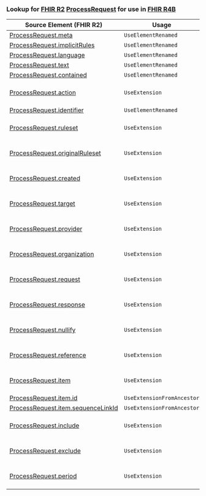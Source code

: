 ### Lookup for [FHIR R2](https://hl7.org/fhir/DSTU2/) [ProcessRequest](https://hl7.org/fhir/DSTU2/ProcessRequest.html) for use in [FHIR R4B](https://hl7.org/fhir/R4B/)

| Source Element (FHIR R2) | Usage | Target |
| -------------- | ----- | ------ |
| [ProcessRequest.meta](https://hl7.org/fhir/DSTU2/ProcessRequest.html#resource) | `UseElementRenamed` | [Task.meta](https://hl7.org/fhir/R4B/Task.html#resource) |
| [ProcessRequest.implicitRules](https://hl7.org/fhir/DSTU2/ProcessRequest.html#resource) | `UseElementRenamed` | [Task.implicitRules](https://hl7.org/fhir/R4B/Task.html#resource) |
| [ProcessRequest.language](https://hl7.org/fhir/DSTU2/ProcessRequest.html#resource) | `UseElementRenamed` | [Task.language](https://hl7.org/fhir/R4B/Task.html#resource) |
| [ProcessRequest.text](https://hl7.org/fhir/DSTU2/ProcessRequest.html#resource) | `UseElementRenamed` | [Task.text](https://hl7.org/fhir/R4B/Task.html#resource) |
| [ProcessRequest.contained](https://hl7.org/fhir/DSTU2/ProcessRequest.html#resource) | `UseElementRenamed` | [Task.contained](https://hl7.org/fhir/R4B/Task.html#resource) |
| [ProcessRequest.action](https://hl7.org/fhir/DSTU2/ProcessRequest.html#resource) | `UseExtension` | [http://hl7.org/fhir/1.0/StructureDefinition/extension-ProcessRequest.action](StructureDefinition-ext-R2-ProcessRequest.action.html) |
| [ProcessRequest.identifier](https://hl7.org/fhir/DSTU2/ProcessRequest.html#resource) | `UseElementRenamed` | [Task.identifier](https://hl7.org/fhir/R4B/Task.html#resource) |
| [ProcessRequest.ruleset](https://hl7.org/fhir/DSTU2/ProcessRequest.html#resource) | `UseExtension` | [http://hl7.org/fhir/1.0/StructureDefinition/extension-ProcessRequest.ruleset](StructureDefinition-ext-R2-ProcessRequest.ruleset.html) |
| [ProcessRequest.originalRuleset](https://hl7.org/fhir/DSTU2/ProcessRequest.html#resource) | `UseExtension` | [http://hl7.org/fhir/1.0/StructureDefinition/extension-ProcessRequest.originalRuleset](StructureDefinition-ext-R2-ProcessRequest.originalRuleset.html) |
| [ProcessRequest.created](https://hl7.org/fhir/DSTU2/ProcessRequest.html#resource) | `UseExtension` | [http://hl7.org/fhir/1.0/StructureDefinition/extension-ProcessRequest.created](StructureDefinition-ext-R2-ProcessRequest.created.html) |
| [ProcessRequest.target](https://hl7.org/fhir/DSTU2/ProcessRequest.html#resource) | `UseExtension` | [http://hl7.org/fhir/1.0/StructureDefinition/extension-ProcessRequest.target](StructureDefinition-ext-R2-ProcessRequest.target.html) |
| [ProcessRequest.provider](https://hl7.org/fhir/DSTU2/ProcessRequest.html#resource) | `UseExtension` | [http://hl7.org/fhir/1.0/StructureDefinition/extension-ProcessRequest.provider](StructureDefinition-ext-R2-ProcessRequest.provider.html) |
| [ProcessRequest.organization](https://hl7.org/fhir/DSTU2/ProcessRequest.html#resource) | `UseExtension` | [http://hl7.org/fhir/1.0/StructureDefinition/extension-ProcessRequest.organization](StructureDefinition-ext-R2-ProcessRequest.organization.html) |
| [ProcessRequest.request](https://hl7.org/fhir/DSTU2/ProcessRequest.html#resource) | `UseExtension` | [http://hl7.org/fhir/1.0/StructureDefinition/extension-ProcessRequest.request](StructureDefinition-ext-R2-ProcessRequest.request.html) |
| [ProcessRequest.response](https://hl7.org/fhir/DSTU2/ProcessRequest.html#resource) | `UseExtension` | [http://hl7.org/fhir/1.0/StructureDefinition/extension-ProcessRequest.response](StructureDefinition-ext-R2-ProcessRequest.response.html) |
| [ProcessRequest.nullify](https://hl7.org/fhir/DSTU2/ProcessRequest.html#resource) | `UseExtension` | [http://hl7.org/fhir/1.0/StructureDefinition/extension-ProcessRequest.nullify](StructureDefinition-ext-R2-ProcessRequest.nullify.html) |
| [ProcessRequest.reference](https://hl7.org/fhir/DSTU2/ProcessRequest.html#resource) | `UseExtension` | [http://hl7.org/fhir/1.0/StructureDefinition/extension-ProcessRequest.reference](StructureDefinition-ext-R2-ProcessRequest.reference.html) |
| [ProcessRequest.item](https://hl7.org/fhir/DSTU2/ProcessRequest.html#resource) | `UseExtension` | [http://hl7.org/fhir/1.0/StructureDefinition/extension-ProcessRequest.item](StructureDefinition-ext-R2-ProcessRequest.item.html) |
| [ProcessRequest.item.id](https://hl7.org/fhir/DSTU2/ProcessRequest.html#resource) | `UseExtensionFromAncestor` | - |
| [ProcessRequest.item.sequenceLinkId](https://hl7.org/fhir/DSTU2/ProcessRequest.html#resource) | `UseExtensionFromAncestor` | - |
| [ProcessRequest.include](https://hl7.org/fhir/DSTU2/ProcessRequest.html#resource) | `UseExtension` | [http://hl7.org/fhir/1.0/StructureDefinition/extension-ProcessRequest.include](StructureDefinition-ext-R2-ProcessRequest.include.html) |
| [ProcessRequest.exclude](https://hl7.org/fhir/DSTU2/ProcessRequest.html#resource) | `UseExtension` | [http://hl7.org/fhir/1.0/StructureDefinition/extension-ProcessRequest.exclude](StructureDefinition-ext-R2-ProcessRequest.exclude.html) |
| [ProcessRequest.period](https://hl7.org/fhir/DSTU2/ProcessRequest.html#resource) | `UseExtension` | [http://hl7.org/fhir/1.0/StructureDefinition/extension-ProcessRequest.period](StructureDefinition-ext-R2-ProcessRequest.period.html) |
